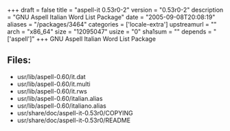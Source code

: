 +++
draft = false
title = "aspell-it 0.53r0-2"
version = "0.53r0-2"
description = "GNU Aspell Italian Word List Package"
date = "2005-09-08T20:08:19"
aliases = "/packages/3464"
categories = ['locale-extra']
upstreamurl = ""
arch = "x86_64"
size = "12095047"
usize = "0"
sha1sum = ""
depends = "['aspell']"
+++
GNU Aspell Italian Word List Package

## Files: 
* usr/lib/aspell-0.60/it.dat
* usr/lib/aspell-0.60/it.multi
* usr/lib/aspell-0.60/it.rws
* usr/lib/aspell-0.60/italian.alias
* usr/lib/aspell-0.60/italiano.alias
* usr/share/doc/aspell-it-0.53r0/COPYING
* usr/share/doc/aspell-it-0.53r0/README
